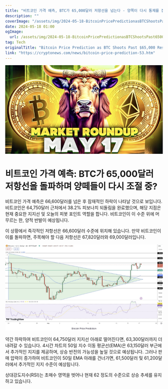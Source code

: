 ```yaml
---
title: "비트코인 가격 예측, BTC가 65,000달러 저항선을 넘는다 - 양쪽이 다시 통제를 잡았을까요"
description: ""
coverImage: "/assets/img/2024-05-18-BitcoinPricePredictionasBTCShootsPast65000ResistanceBullsBackinControl_thumbnail.png"
date: 2024-05-18 01:00
ogImage: 
  url: /assets/img/2024-05-18-BitcoinPricePredictionasBTCShootsPast65000ResistanceBullsBackinControl_thumbnail.png
tag: Tech
originalTitle: "Bitcoin Price Prediction as BTC Shoots Past $65,000 Resistance – Bulls Back in Control?"
link: "https://cryptonews.com/news/bitcoin-price-prediction-53.htm"
---
```



![Bitcoin Price](/assets/img/2024-05-18-BitcoinPricePredictionasBTCShootsPast65000ResistanceBullsBackinControl_thumbnail.png)

# 비트코인 가격 예측: BTC가 65,000달러 저항선을 돌파하며 양떼들이 다시 조절 중?

비트코인 가격 예측은 66,600달러를 넘은 후 잠재적인 하락이 나타날 것으로 보입니다. 비트코인은 64,750달러 근처에서 38.2% 피보나치 되돌림을 완료했으며, 해당 지점은 현재 중요한 지지선 및 오늘의 피봇 포인트 역할을 합니다. 비트코인이 이 수준 위에 머무르는 한, 양적 반발이 예상됩니다.

이 상황에서 즉각적인 저항선은 66,600달러 수준에 위치해 있습니다. 만약 비트코인이 이를 돌파하면, 주목해야 할 다음 저항선은 67,820달러와 69,000달러입니다.

<div class="content-ad"></div>

![Bitcoin Price Prediction](/assets/img/2024-05-18-BitcoinPricePredictionasBTCShootsPast65000ResistanceBullsBackinControl_0.png)

약간 하락하여 비트코인이 64,750달러 지지선 아래로 떨어진다면, 63,300달러까지 더 내려갈 수 있습니다. 4시간 차트의 50일 지수 이동 평균선(EMA)은 63,150달러 부근에서 추가적인 지지를 제공하며, 상승 반전의 가능성을 높일 것으로 예상됩니다. 그러나 판매 압력이 증가하여 비트코인이 50일 EMA 아래를 건너가면, 61,500달러 및 61,200달러에서 추가적인 지지 수준이 예상됩니다.

상대강도지수(RSI)는 초매수 영역을 벗어나 현재 62 정도의 수준으로 상승 추세를 유지하고 있습니다.